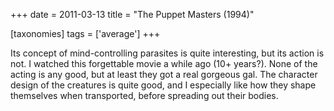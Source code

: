 +++
date = 2011-03-13
title = "The Puppet Masters (1994)"

[taxonomies]
tags = ['average']
+++

Its concept of mind-controlling parasites is quite interesting, but its
action is not. I watched this forgettable movie a while ago (10+
years?). None of the acting is any good, but at least they got a real
gorgeous gal. The character design of the creatures is quite good, and I
especially like how they shape themselves when transported, before
spreading out their bodies.

